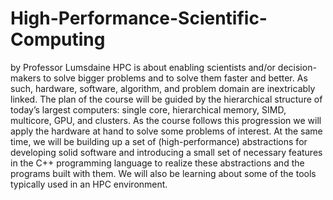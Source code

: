 # High-Performance-Scientific-Computing
by Professor Lumsdaine
HPC is about enabling scientists and/or decision-makers to solve bigger problems and to solve them faster and better. As such, hardware, software, algorithm, and problem domain are inextricably linked. The plan of the course will be guided by the hierarchical structure of today’s largest computers: single core, hierarchical memory, SIMD, multicore, GPU, and clusters. As the course follows this progression we will apply the hardware at hand to solve some problems of interest. At the same time, we will be building up a set of (high-performance) abstractions for developing solid software and introducing a small set of necessary features in the C++ programming language to realize these abstractions and the programs built with them. We will also be learning about some of the tools typically used in an HPC environment.
